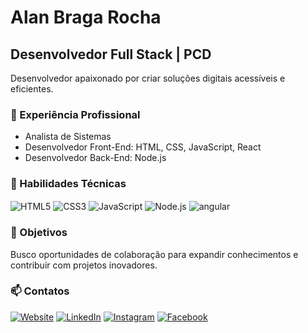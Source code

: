 # Alan Braga Rocha

## Desenvolvedor Full Stack | PCD

Desenvolvedor apaixonado por criar soluções digitais acessíveis e eficientes.

### 💼 Experiência Profissional

- Analista de Sistemas
- Desenvolvedor Front-End: HTML, CSS, JavaScript, React
- Desenvolvedor Back-End: Node.js

### 🚀 Habilidades Técnicas

<div style="display: inline_block">
  <img align="center" alt="HTML5" src="https://img.shields.io/badge/HTML5-E34F26?style=for-the-badge&logo=html5&logoColor=white" />
  <img align="center" alt="CSS3" src="https://img.shields.io/badge/CSS3-1572B6?style=for-the-badge&logo=css3&logoColor=white" />
  <img align="center" alt="JavaScript" src="https://img.shields.io/badge/JavaScript-F7DF1E?style=for-the-badge&logo=javascript&logoColor=black" />
  <img align="center" alt="Node.js" src="https://img.shields.io/badge/node.js-339933?style=for-the-badge&logo=Node.js&logoColor=white" />
  <img align="center" alt="angular" src="https://img.shields.io/badge/AngularJS-E23237?style=for-the-badge&logo=angularjs&logoColor=white" />
</div>

### 🌱 Objetivos

Busco oportunidades de colaboração para expandir conhecimentos e contribuir com projetos inovadores.

### 📫 Contatos

[![Website](https://img.shields.io/badge/Website-000000?style=for-the-badge&logo=safari&logoColor=white)](https://alanbraga.com/)
[![LinkedIn](https://img.shields.io/badge/LinkedIn-0077B5?style=for-the-badge&logo=linkedin&logoColor=white)](https://www.linkedin.com/in/alanbragapcd/)
[![Instagram](https://img.shields.io/badge/Instagram-E4405F?style=for-the-badge&logo=instagram&logoColor=white)](https://www.instagram.com/alanbragarocha/)
[![Facebook](https://img.shields.io/badge/Facebook-1877F2?style=for-the-badge&logo=facebook&logoColor=white)](https://www.facebook.com/alanbragarocha1)
